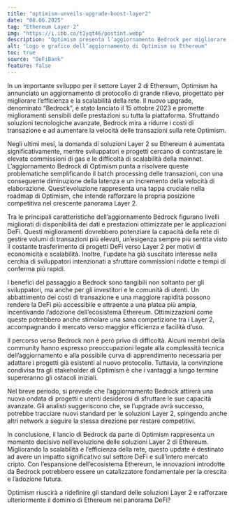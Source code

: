 ```yaml
---
title: "optimism-unveils-upgrade-boost-layer2" 
date: "08.06.2025"
tag: "Ethereum Layer 2"
img: "https://i.ibb.co/t1yqt46/postint.webp"
description: "Optimism presenta l’aggiornamento Bedrock per migliorare efficienza Layer 2"
alt: "Logo e grafico dell’aggiornamento di Optimism su Ethereum"
toc: true
source: "DeFiBank"
feature: false
---
```


In un importante sviluppo per il settore Layer 2 di Ethereum, Optimism ha annunciato un aggiornamento di protocollo di grande rilievo, progettato per migliorare l’efficienza e la scalabilità della rete. Il nuovo upgrade, denominato “Bedrock”, è stato lanciato il 15 ottobre 2023 e promette miglioramenti sensibili delle prestazioni su tutta la piattaforma. Sfruttando soluzioni tecnologiche avanzate, Bedrock mira a ridurre i costi di transazione e ad aumentare la velocità delle transazioni sulla rete Optimism.

Negli ultimi mesi, la domanda di soluzioni Layer 2 su Ethereum è aumentata significativamente, mentre sviluppatori e progetti cercano di contrastare le elevate commissioni di gas e le difficoltà di scalabilità della mainnet. L’aggiornamento Bedrock di Optimism punta a risolvere queste problematiche semplificando il batch processing delle transazioni, con una conseguente diminuzione della latenza e un incremento della velocità di elaborazione. Quest’evoluzione rappresenta una tappa cruciale nella roadmap di Optimism, che intende rafforzare la propria posizione competitiva nel crescente panorama Layer 2.

Tra le principali caratteristiche dell’aggiornamento Bedrock figurano livelli migliorati di disponibilità dei dati e prestazioni ottimizzate per le applicazioni DeFi. Questi miglioramenti dovrebbero potenziare la capacità della rete di gestire volumi di transazioni più elevati, un’esigenza sempre più sentita visto il costante trasferimento di progetti DeFi verso Layer 2 per motivi di economicità e scalabilità. Inoltre, l’update ha già suscitato interesse nella cerchia di sviluppatori intenzionati a sfruttare commissioni ridotte e tempi di conferma più rapidi.

I benefici del passaggio a Bedrock sono tangibili non soltanto per gli sviluppatori, ma anche per gli investitori e le comunità di utenti. Un abbattimento dei costi di transazione e una maggiore rapidità possono rendere la DeFi più accessibile e attraente a una platea più ampia, incentivando l’adozione dell’ecosistema Ethereum. Ottimizzazioni come queste potrebbero anche stimolare una sana competizione tra i Layer 2, accompagnando il mercato verso maggior efficienza e facilità d’uso.

Il percorso verso Bedrock non è però privo di difficoltà. Alcuni membri della community hanno espresso preoccupazioni legate alla complessità tecnica dell’aggiornamento e alla possibile curva di apprendimento necessaria per adattare i progetti già esistenti al nuovo protocollo. Tuttavia, la convinzione condivisa tra gli stakeholder di Optimism è che i vantaggi a lungo termine supereranno gli ostacoli iniziali.

Nel breve periodo, si prevede che l’aggiornamento Bedrock attirerà una nuova ondata di progetti e utenti desiderosi di sfruttare le sue capacità avanzate. Gli analisti suggeriscono che, se l’upgrade avrà successo, potrebbe tracciare nuovi standard per le soluzioni Layer 2, spingendo anche altri network a seguire la stessa direzione per restare competitivi.

In conclusione, il lancio di Bedrock da parte di Optimism rappresenta un momento decisivo nell’evoluzione delle soluzioni Layer 2 di Ethereum. Migliorando la scalabilità e l’efficienza della rete, questo update è destinato ad avere un impatto significativo sul settore DeFi e sull’intero mercato cripto. Con l’espansione dell’ecosistema Ethereum, le innovazioni introdotte da Bedrock potrebbero essere un catalizzatore fondamentale per la crescita e l’adozione futura.

Optimism riuscirà a ridefinire gli standard delle soluzioni Layer 2 e rafforzare ulteriormente il dominio di Ethereum nel panorama DeFi?